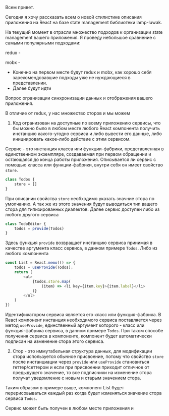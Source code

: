 Всем привет.

Сегодня я хочу рассказать всем о новой стилистике описания приложения на React на базе state management библиотеки lamp-luwak.

На текущий момент в отрасли множество подходов к организации state management вашего приложения. Я проведу небольшое сравнение с самыми популярными подходами:

redux -




mobx -



- Конечно на первом месте будут redux и mobx, как хорошо себя зарекомендовавшие подходы уже не нуждающиеся в представлении.
- Далее будут идти


Вопрос огранизации синхронизации данных и отображения вашего приложения.


В отличие от redux, у нас множество сторов и мы можем










1. Код огранизован на доступные по всему приложению сервисы, что бы можно было в любом месте любого React компонента получить инстанцию какого-угодно сервиса и либо вывести его данные, либо инициировать какое-либо действие с этим сервисом.

Сервис - это инстанция класса или функции-фабрики, представленная в единственном экземпляре, создаваемая при первом обращении и остающаяся до конца работы приложения.
Описывается ли сервис с помощью класса или функции-фабрики, внутри себя он имеет свойство `store`.
```typescript
class Todos {
	store = []
}
```
При описании свойства `store` необходимо указать значние стора по умолчанию. А так же из этого значения будут выводиться тип вашего стора для типизированных диалектов.
Далее сервис доступен либо из любого другого сервиса
```typescript
class TodoEditor {
	todos = provide(Todos)
}
```
Здесь функция `provide` возвращает инстанцию сервиса принимая в качестве аргумента класс сервиса, в данном примере `Todos`.
Либо из любого компонента
```typescript
const List = React.memo(() => {
	todos = useProvide(Todos);
	return (
		<ul>
			{todos.store.map(
				(item) => <li key={item.key}>{item.label}</li>
			)}
		</ul>
	)
})
```
Идентификатором сервиса является его класс или функция-фабрика. В React компонент инстанция необходимого сервиса поставляется через метод `useProvide`, единственный аргумент которого - класс или функция-фабрика сервиса, в данном примере `Todos`. При таком способе получения сервиса в компоненте, компонент будет автоматически подписан на изменение стора этого сервиса.

2. Стор - это иммутабельная структура данных, для модификации стора используется обычное присвоение, потому что свойство `store` после инстанциации через `provide` или `useProvide` становиться геттер/сеттером и если при присвоении приходит отличное от предыдущего значение, то все подписчики на изменение стора получат уведомление с новым и старым значением стора.

Таким образом в примере выше, компонент List будет перерисовываться каждый раз когда будет изменяться значение стора сервиса `Todos`.




Сервис может быть получен в любом месте приложения и
